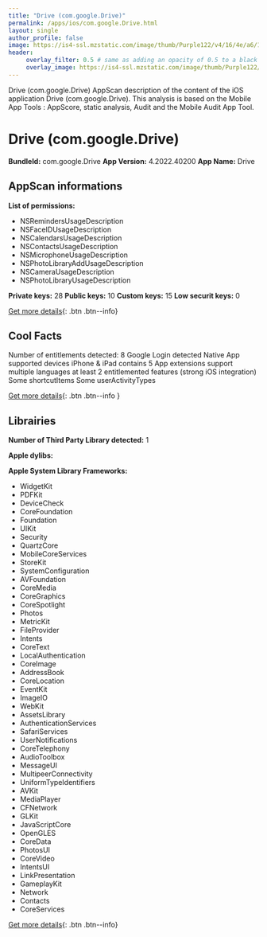```yaml
---
title: "Drive (com.google.Drive)"
permalink: /apps/ios/com.google.Drive.html
layout: single
author_profile: false
image: https://is4-ssl.mzstatic.com/image/thumb/Purple122/v4/16/4e/a6/164ea67d-52c9-5d8f-6710-d5a00d808bfa/logo_drive_2020q4_color-0-1x_U007emarketing-0-0-0-6-0-0-0-85-220.png/512x512bb.jpg
header: 
     overlay_filter: 0.5 # same as adding an opacity of 0.5 to a black background
     overlay_image: https://is4-ssl.mzstatic.com/image/thumb/Purple122/v4/16/4e/a6/164ea67d-52c9-5d8f-6710-d5a00d808bfa/logo_drive_2020q4_color-0-1x_U007emarketing-0-0-0-6-0-0-0-85-220.png/512x512bb.jpg
---
```

Drive (com.google.Drive) AppScan description of the content of the iOS application Drive (com.google.Drive). This analysis is based on the Mobile App Tools : AppScore, static analysis, Audit and the Mobile Audit App Tool.

# Drive (com.google.Drive)

**BundleId:** com.google.Drive
**App Version:** 4.2022.40200
**App Name:** Drive


## AppScan informations 

**List of permissions:** 
- NSRemindersUsageDescription
- NSFaceIDUsageDescription
- NSCalendarsUsageDescription
- NSContactsUsageDescription
- NSMicrophoneUsageDescription
- NSPhotoLibraryAddUsageDescription
- NSCameraUsageDescription
- NSPhotoLibraryUsageDescription
  
  
**Private keys:** 28
**Public keys:** 10
**Custom keys:** 15
**Low securit keys:** 0
  
[Get more details](/pricing.html){: .btn .btn--info}

## Cool Facts

Number of entitlements detected: 8
Google Login detected
Native App
supported devices iPhone & iPad
contains 5 App extensions
support multiple languages
at least 2 entitlemented features (strong iOS integration)
Some shortcutItems 
Some userActivityTypes
  
[Get more details](/pricing.html){: .btn .btn--info }

## Librairies 
**Number of Third Party Library detected:** 1


**Apple dylibs:**


**Apple System Library Frameworks:**
- WidgetKit
- PDFKit
- DeviceCheck
- CoreFoundation
- Foundation
- UIKit
- Security
- QuartzCore
- MobileCoreServices
- StoreKit
- SystemConfiguration
- AVFoundation
- CoreMedia
- CoreGraphics
- CoreSpotlight
- Photos
- MetricKit
- FileProvider
- Intents
- CoreText
- LocalAuthentication
- CoreImage
- AddressBook
- CoreLocation
- EventKit
- ImageIO
- WebKit
- AssetsLibrary
- AuthenticationServices
- SafariServices
- UserNotifications
- CoreTelephony
- AudioToolbox
- MessageUI
- MultipeerConnectivity
- UniformTypeIdentifiers
- AVKit
- MediaPlayer
- CFNetwork
- GLKit
- JavaScriptCore
- OpenGLES
- CoreData
- PhotosUI
- CoreVideo
- IntentsUI
- LinkPresentation
- GameplayKit
- Network
- Contacts
- CoreServices


  
[Get more details](/pricing.html){: .btn .btn--info}

